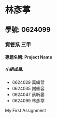 # 林彥葶

## 學號: 0624099

### 資管系 三甲

#### 專題名稱: Project Name

##### 小組成員:
* 0624029 萬緯萱
* 0624035 謝佩容
* 0624047 蔡昕晏
* 0624099 林彥葶



My First Assignment
